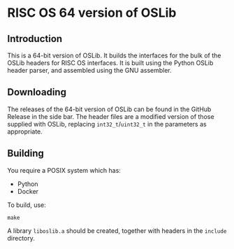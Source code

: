 # RISC OS 64 version of OSLib

## Introduction

This is a 64-bit version of OSLib. It builds the interfaces for the bulk of the
OSLib headers for RISC OS interfaces. It is built using the Python OSLib header
parser, and assembled using the GNU assembler.

## Downloading

The releases of the 64-bit version of OSLib can be found in the GitHub Release
in the side bar. The header files are a modified version of those supplied with
OSLib, replacing `int32_t`/`uint32_t` in the parameters as appropriate.

## Building

You require a POSIX system which has:

* Python
* Docker

To build, use:

    make

A library `liboslib.a` should be created, together with headers in the
`include` directory.
